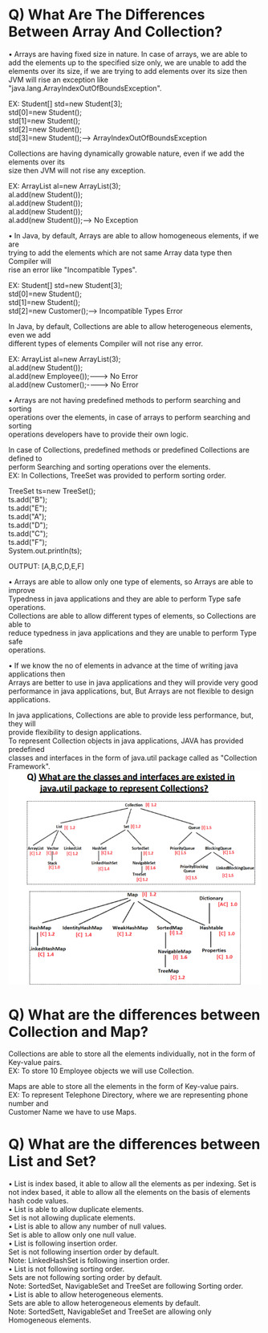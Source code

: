 # Q) What Are The Differences Between Array And Collection?

• Arrays are having fixed size in nature. In case of arrays, we are able to add the 
elements up to the specified size only, we are unable to add the elements over its 
size, if we are trying to add elements over its size then JVM will rise an exception 
like "java.lang.ArrayIndexOutOfBoundsException".

EX: 
Student[] std=new Student[3];  
std[0]=new Student();  
std[1]=new Student();  
std[2]=new Student();  
std[3]=new Student();--> ArrayIndexOutOfBoundsException  

Collections are having dynamically growable nature, even if we add the elements over its  
size then JVM will not rise any exception.  

EX: 
ArrayList al=new ArrayList(3);  
al.add(new Student());  
al.add(new Student());  
al.add(new Student());  
al.add(new Student());--> No Exception  

• In Java, by default, Arrays are able to allow homogeneous elements, if we are  
trying to add the elements which are not same Array data type then Compiler will  
rise an error like "Incompatible Types".  

EX: 
Student[] std=new Student[3];  
std[0]=new Student();  
std[1]=new Student();  
std[2]=new Customer();--> Incompatible Types Error  

In Java, by default, Collections are able to allow heterogeneous elements, even we add  
different types of elements Compiler will not rise any error.  

EX: 
ArrayList al=new ArrayList(3);  
al.add(new Student());  
al.add(new Employee());---> No Error  
al.add(new Customer();----> No Error  

• Arrays are not having predefined methods to perform searching and sorting  
operations over the elements, in case of arrays to perform searching and sorting  
operations developers have to provide their own logic.  

In case of Collections, predefined methods or predefined Collections are defined to  
perform Searching and sorting operations over the elements.  
EX: In Collections, TreeSet was provided to perform sorting order.  

TreeSet ts=new TreeSet();  
ts.add("B");  
ts.add("E");  
ts.add("A");  
ts.add("D");  
ts.add("C");  
ts.add("F");  
System.out.println(ts);  

OUTPUT: [A,B,C,D,E,F]  

• Arrays are able to allow only one type of elements, so Arrays are able to improve   
Typedness in java applications and they are able to perform Type safe operations.  
Collections are able to allow different types of elements, so Collections are able to   
reduce typedness in java applications and they are unable to perform Type safe  
operations.  

• If we know the no of elements in advance at the time of writing java applications then   
Arrays are better to use in java applications and they will provide very good  
performance in java applications, but, But Arrays are not flexible to design  
applications.  

In java applications, Collections are able to provide less performance, but, they will  
provide flexibility to design applications.  
To represent Collection objects in java applications, JAVA has provided predefined  
classes and interfaces in the form of java.util package called as "Collection  
Framework".  
![CollectionFramework](https://github.com/shaukatmakandar786/Spring-notes-images/blob/main/coleectionFramework.png)

# Q) What are the differences between Collection and Map?  
 Collections are able to store all the elements individually, not in the form of Key-value pairs.  
 EX: To store 10 Employee objects we will use Collection.  

 Maps are able to store all the elements in the form of Key-value pairs.  
 EX: To represent Telephone Directory, where we are representing phone number and  
 Customer Name we have to use Maps. 
 
# Q) What are the differences between List and Set?  
 
• List is index based, it able to allow all the elements as per indexing.
Set is not index based, it able to allow all the elements on the basis of elements hash 
code values.  
• List is able to allow duplicate elements.  
Set is not allowing duplicate elements.  
• List is able to allow any number of null values.  
Set is able to allow only one null value.  
• List is following insertion order.  
Set is not following insertion order by default.  
 Note: LinkedHashSet is following insertion order.  
• List is not following sorting order.  
Sets are not following sorting order by default.  
Note: SortedSet, NavigableSet and TreeSet are following Sorting order.  
• List is able to allow heterogeneous elements.  
Sets are able to allow heterogeneous elements by default.  
Note: SortedSett, NavigableSet and TreeSet are allowing only Homogeneous elements.  
